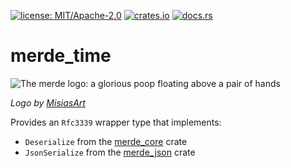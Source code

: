 [![license: MIT/Apache-2.0](https://img.shields.io/badge/license-MIT%2FApache--2.0-blue.svg)](LICENSE-MIT)
[![crates.io](https://img.shields.io/crates/v/merde_time.svg)](https://crates.io/crates/merde_time)
[![docs.rs](https://docs.rs/merde_time/badge.svg)](https://docs.rs/merde_time)

# merde_time

![The merde logo: a glorious poop floating above a pair of hands](https://github.com/user-attachments/assets/763d60e0-5101-48af-bc72-f96f516a5d0f)

_Logo by [MisiasArt](https://misiasart.com)_

Provides an `Rfc3339` wrapper type that implements:

  * `Deserialize` from the [merde_core](https://crates.io/crates/merde_core) crate
  * `JsonSerialize` from the [merde_json](https://crates.io/crates/merde_json) crate
